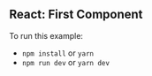 ## React: First Component ##

To run this example:

- `npm install` or `yarn`
- `npm run dev` or `yarn dev`
